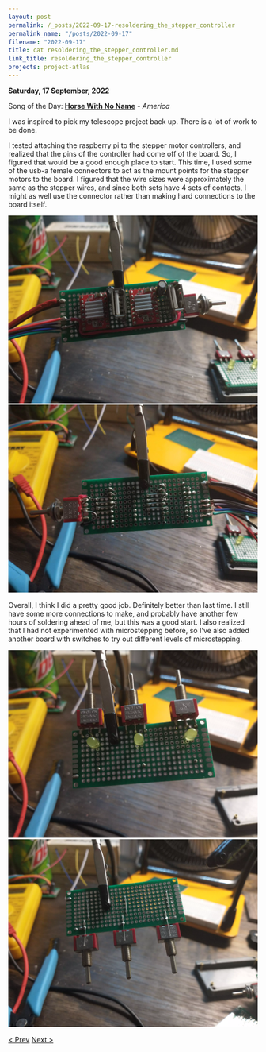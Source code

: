 ```yaml
---
layout: post
permalink: /_posts/2022-09-17-resoldering_the_stepper_controller
permalink_name: "/posts/2022-09-17"
filename: "2022-09-17"
title: cat resoldering_the_stepper_controller.md
link_title: resoldering_the_stepper_controller
projects: project-atlas
---
```

**Saturday, 17 September, 2022**

Song of the Day: [**Horse With No Name**](https://youtu.be/oIYgsqhwXzM) - *America*

I was inspired to pick my telescope project back up. There is a lot of work to be done.

I tested attaching the raspberry pi to the stepper motor controllers, and realized that the pins of the controller had come off of the board. So, I figured that would be a good enough place to start. This time, I used some of the usb-a female connectors to act as the mount points for the stepper motors to the board. I figured that the wire sizes were approximately the same as the stepper wires, and since both sets have 4 sets of contacts, I might as well use the connector rather than making hard connections to the board itself.

![board_connections](/assets/images/stepper_controller_front.webp)
![board_connections_2](/assets/images/stepper_controller_back.webp)

Overall, I think I did a pretty good job. Definitely better than last time. I still have some more connections to make, and probably have another few hours of soldering ahead of me, but this was a good start. I also realized that I had not experimented with microstepping before, so I've also added another board with switches to try out different levels of microstepping.

![switches](/assets/ref_images/switches_front.webp)
![switches_2](/assets/ref_images/switches_back.webp)

[< Prev](/_posts/2022-09-11-the_dark_side)    [Next >](/_posts/2022-09-19-mentoring)
